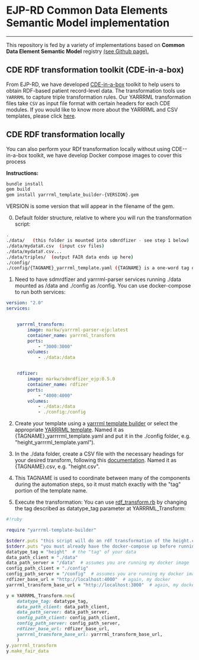 # EJP-RD Common Data Elements Semantic Model implementation 

<hr>

This repository is fed by a variety of implementations based on **Common Data Element Semantic Model** registry [(see Github page).](https://github.com/ejp-rd-vp/CDE-semantic-model)

## CDE RDF transformation toolkit (CDE-in-a-box)

From EJP-RD, we have developed [CDE-in-a-box](https://github.com/ejp-rd-vp/cde-in-box) toolkit to help users to obtain RDF-based patient record-level data. The transformation tools use `YARRRML` to capture triple transformation rules. Our YARRRML transformation files take `CSV` as input file format with certain headers for each CDE modules. If you would like to know more about the YARRRML and CSV templates, please click [here](/CDE_version_2.0.0/).

## CDE RDF transformation locally

You can also perform your RDf transformation locally without using CDE--in-a-box toolkit, we have develop Docker compose images to cover this process

**Instructions:**
```bash
bundle install
gem build   
gem install yarrrml_template_builder-{VERSION}.gem
```
VERSION is some version that will appear in the filename of the gem.


0) Default folder structure, relative to where you will run the transformation script:

```bash
.
./data/   (this folder is mounted into sdmrdfizer - see step 1 below)
./data/mydataX.csv  (input csv files)
./data/mydataY.csv...
./data/triples/  (output FAIR data ends up here)
./config/
./config/{TAGNAME}_yarrrml_template.yaml ({TAGNAME} is a one-word tag of the "type" of data, e.g. "height")
```

1) Need to have sdmrdfizer and yarrrml-parser services running ./data mounted as /data and ./config as /config. You can use docker-compose to run both services:

```yaml
version: "2.0"
services:


    yarrrml_transform:
        image: markw/yarrrml-parser-ejp:latest
        container_name: yarrrml_transform
        ports:
            - "3000:3000"
        volumes:
            - ./data:/data


    rdfizer:
        image: markw/sdmrdfizer_ejp:0.5.0
        container_name: rdfizer
        ports:
            - "4000:4000"
        volumes:
            - ./data:/data
            - ./config:/config
```

2) Create your template using a [yarrrml template builder](/CDE_version_2.0.0/YARRRML/) or select the appropriate [YARRRML template](/CDE_version_2.0.0/YARRRML/unifiedCDE_yarrrml_template.yaml). Named it as {TAGNAME}_yarrrrml_template.yaml and put it in the ./config folder, e.g. "height_yarrrml_template.yaml").

3) In the ./data folder, create a CSV file with the necessary headings for your desired transform, following this [documentation](/CDE_version_2.0.0/CSV_template_doc/unified_csv_template.md). Named it as {TAGNAME}.csv, e.g. "height.csv".

4) This TAGNAME is used to coordinate between many of the components during the automation steps, so it must match exactly with the "tag" portion of the template name.

5) Execute the transformation: You can use [rdf_transform.rb](/CDE_version_2.0.0/RDF_tranformation/rdf_transform.rb) by changing the tag described as datatype_tag parameter at YARRRML_Transform:

```ruby
#!ruby

require "yarrrml-template-builder"

$stderr.puts "this script will do an rdf transformation of the height.csv file, in the ./data folder using the yarrrml file in the ./config folder"
$stderr.puts "you must already have the docker-compose up before running this script.  If you see failures, that is likely why :-)"
datatype_tag = "height"  # the "tag" of your data
data_path_client = "./data"
data_path_server = "/data"  # assumes you are running my docker image
config_path_client = "./config"
config_path_server = "/config"  # assumes you are running my docker image
rdfizer_base_url = "http://localhost:4000"  # again, my docker
yarrrml_transform_base_url = "http://localhost:3000"  # again, my docker

y = YARRRML_Transform.new(
	datatype_tag: datatype_tag, 
	data_path_client: data_path_client,
	data_path_server: data_path_server,
	config_path_client: config_path_client,
	config_path_server: config_path_server,
	rdfizer_base_url: rdfizer_base_url,
	yarrrml_transform_base_url: yarrrml_transform_base_url,
	)
y.yarrrml_transform
y.make_fair_data
```